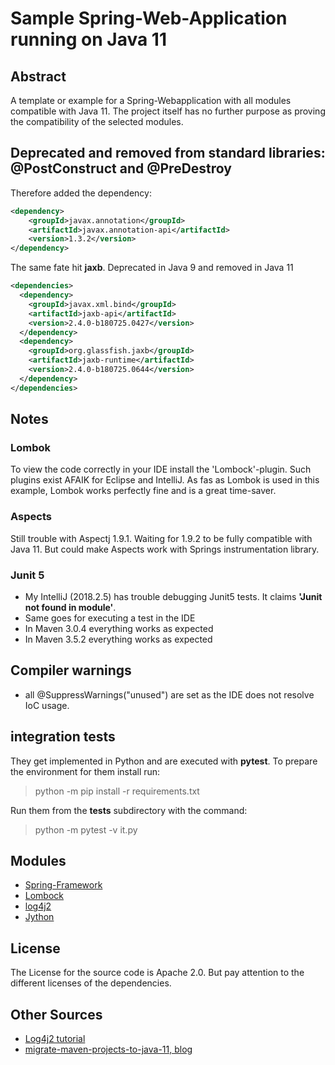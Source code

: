 # Sample Spring-Web-Application running on Java 11

## Abstract
A template or example for a Spring-Webapplication with all modules
compatible with Java 11. The project itself has no further purpose
as proving the compatibility of the selected modules.

## Deprecated and removed from standard libraries: @PostConstruct and @PreDestroy
Therefore added the dependency:
```xml
<dependency>
    <groupId>javax.annotation</groupId>
    <artifactId>javax.annotation-api</artifactId>
    <version>1.3.2</version>
</dependency>
```

The same fate hit **jaxb**. Deprecated in Java 9 and removed in Java 11
```xml
<dependencies>
  <dependency>
    <groupId>javax.xml.bind</groupId>
    <artifactId>jaxb-api</artifactId>
    <version>2.4.0-b180725.0427</version>
  </dependency>
  <dependency>
    <groupId>org.glassfish.jaxb</groupId>
    <artifactId>jaxb-runtime</artifactId>
    <version>2.4.0-b180725.0644</version>
  </dependency>
</dependencies>

```
## Notes
### Lombok
To view the code correctly in your IDE install the 'Lombock'-plugin. Such
plugins exist AFAIK for Eclipse and IntelliJ. As fas as Lombok is used in
this example, Lombok works perfectly fine and is a great time-saver.

### Aspects
Still trouble with Aspectj 1.9.1. Waiting for 1.9.2 to be fully compatible with 
Java 11. But could make Aspects work with Springs instrumentation library.

### Junit 5
* My IntelliJ (2018.2.5) has trouble debugging Junit5 tests. It claims **'Junit not found
in module'**.
* Same goes for executing a test in the IDE
* In Maven 3.0.4 everything works as expected
* In Maven 3.5.2 everything works as expected

## Compiler warnings
* all @SuppressWarnings("unused") are set as the IDE does not resolve IoC usage.

## integration tests
They get implemented in Python and are executed with **pytest**. To prepare the
environment for them install run:

>python -m pip install -r requirements.txt

Run them from the **tests** subdirectory with the command:

>python -m pytest -v it.py


## Modules
* [Spring-Framework](https://www.spring.io)
* [Lombock](https://projectlombock.org)
* [log4j2](https://logging.apache.org/log4j/2.x/)
* [Jython](http://www.jython.org)

## License
The License for the source code is Apache 2.0. But pay attention to the different licenses
of the dependencies.

## Other Sources
* [Log4j2 tutorial](https://howtodoinjava.com/log4j2/log4j2-properties-example/)
* [migrate-maven-projects-to-java-11, blog](https://winterbe.com/posts/2018/08/29/migrate-maven-projects-to-java-11-jigsaw/)